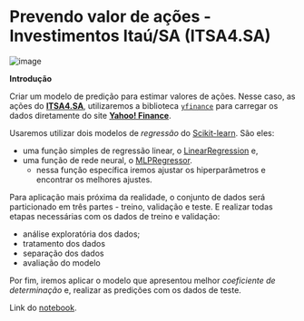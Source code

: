 # Prevendo valor de ações - Investimentos Itaú/SA (ITSA4.SA)

![image](https://user-images.githubusercontent.com/63373520/148662814-51c7b14a-a3af-4e34-8a7b-2f73801ca1cb.png)


**Introdução**

Criar um modelo de predição para estimar valores de ações. Nesse caso, as ações do [**ITSA4.SA**](https://finance.yahoo.com/quote/ITSA4.SA?p=ITSA4.SA&.tsrc=fin-srch), utilizaremos a biblioteca  [`yfinance`](https://pypi.org/project/yfinance/) para carregar os dados diretamente do site [**Yahoo! Finance**](https://finance.yahoo.com/).

Usaremos utilizar dois modelos de _regressão_ do [Scikit-learn](https://scikit-learn.org/stable/index.html). São eles:
- uma função simples de regressão linear, o [LinearRegression](https://scikit-learn.org/stable/modules/generated/sklearn.linear_model.LinearRegression.html?highlight=linear#sklearn.linear_model.LinearRegression) e,
- uma função de rede neural, o [MLPRegressor](https://scikit-learn.org/stable/modules/generated/sklearn.neural_network.MLPRegressor.html?highlight=mlp#sklearn.neural_network.MLPRegressor).
  - nessa função específica iremos ajustar os hiperparâmetros e encontrar os melhores ajustes.

Para aplicação mais próxima da realidade, o conjunto de dados será particionado em três partes - treino, validação e teste.
E realizar todas etapas necessárias com os dados de treino e validação:
- análise exploratória dos dados;
- tratamento dos dados
- separação dos dados
- avaliação do modelo

Por fim, iremos aplicar o modelo que apresentou melhor _coeficiente de determinação_ e, realizar as predições com os dados de teste.

Link do [notebook](https://colab.research.google.com/drive/1Xde2j0A6CGRUE5-T4mT6OkqzlNZFdagf#scrollTo=9omfbKtovHb-).
